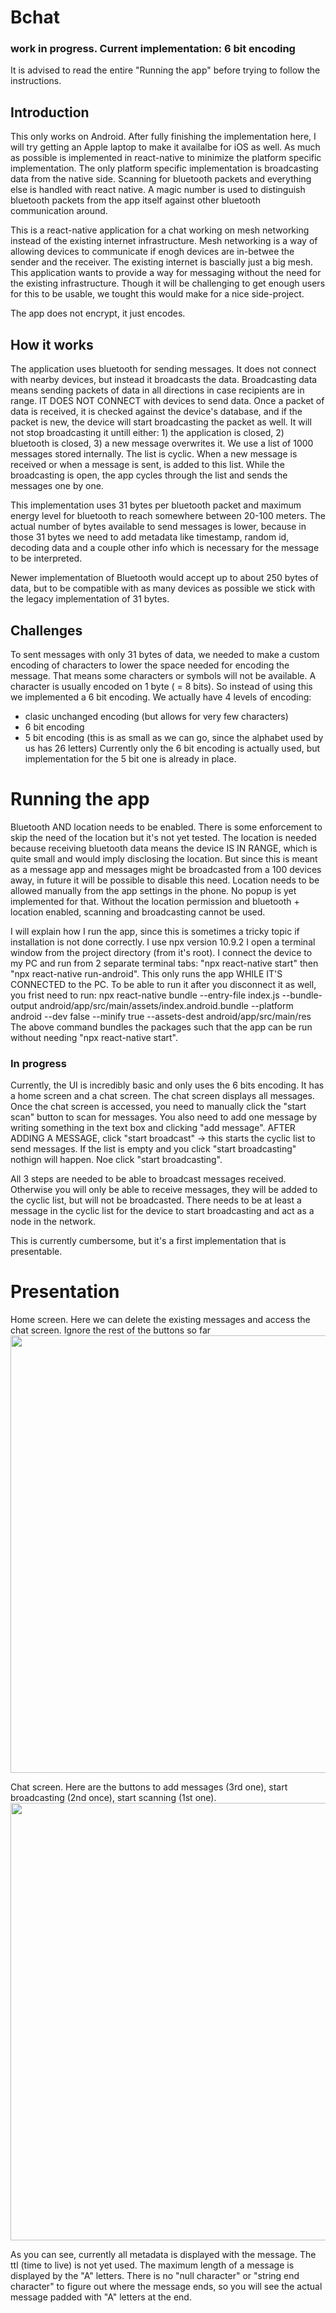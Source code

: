 # Bchat
### work in progress. Current implementation: 6 bit encoding
It is advised to read the entire "Running the app" before trying to follow the instructions.

## Introduction
This only works on Android. After fully finishing the implementation here, I will try getting an Apple laptop to make it availalbe for iOS as well.
As much as possible is implemented in react-native to minimize the platform specific implementation.
The only platform specific implementation is broadcasting data from the native side. Scanning for bluetooth packets and everything else is handled with react native.
A magic number is used to distinguish bluetooth packets from the app itself against other bluetooth communication around.

This is a react-native application for a chat working on mesh networking instead of the existing internet infrastructure.
Mesh networking is a way of allowing devices to communicate if enogh devices are in-betwee the sender and the receiver. The existing internet is bascially just a big mesh.
This application wants to provide a way for messaging without the need for the existing infrastructure. Though it will be challenging to get enough users for this to be usable, we tought this would make for a nice side-project.

The app does not encrypt, it just encodes.

## How it works
The application uses bluetooth for sending messages. It does not connect with nearby devices, but instead it broadcasts the data.
Broadcasting data means sending packets of data in all directions in case recipients are in range. IT DOES NOT CONNECT with devices to send data. Once a packet of data is received, it is checked against the device's database, and if the packet is new, the device will start broadcasting the packet as well. It will not stop broadcasting it untill either: 1) the application is closed, 2) bluetooth is closed, 3) a new message overwrites it.
We use a list of 1000 messages stored internally. The list is cyclic. When a new message is received or when a message is sent, is added to this list. While the broadcasting is open, the app cycles through the list and sends the messages one by one.

This implementation uses 31 bytes per bluetooth packet and maximum energy level for bluetooth to reach somewhere between 20-100 meters. The actual number of bytes available to send messages is lower, because in those 31 bytes we need to add metadata like timestamp, random id, decoding data and a couple other info which is necessary for the message to be interpreted.

Newer implementation of Bluetooth would accept up to about 250 bytes of data, but to be compatible with as many devices as possible we stick with the legacy implementation of 31 bytes.

## Challenges
To sent messages with only 31 bytes of data, we needed to make a custom encoding of characters to lower the space needed for encoding the message. That means some characters or symbols will not be available.
A character is usually encoded on 1 byte ( = 8 bits). So instead of using this we implemented a 6 bit encoding. We actually have 4 levels of encoding:
- clasic unchanged encoding (but allows for very few characters)
- 6 bit encoding
- 5 bit encoding (this is as small as we can go, since the alphabet used by us has 26 letters)
Currently only the 6 bit encoding is actually used, but implementation for the 5 bit one is already in place.

# Running the app
Bluetooth AND location needs to be enabled. There is some enforcement to skip the need of the location but it's not yet tested. The location is needed because receiving bluetooth data means the device IS IN RANGE, which is quite small and would imply disclosing the location. But since this is meant as a message app and messages might be broadcasted from a 100 devices away, in future it will be possible to disable this need. 
Location needs to be allowed manually from the app settings in the phone. No popup is yet implemented for that. Without the location permission and bluetooth + location enabled, scanning and broadcasting cannot be used.

I will explain how I run the app, since this is sometimes a tricky topic if installation is not done correctly.
I use npx version 10.9.2
I open a terminal window from the project directory (from it's root).
I connect the device to my PC and run from 2 separate terminal tabs: 
"npx react-native start"
then 
"npx react-native run-android". 
This only runs the app WHILE IT'S CONNECTED to the PC. To be able to run it after you disconnect it as well, you frist need to run:
npx react-native bundle --entry-file index.js --bundle-output android/app/src/main/assets/index.android.bundle --platform android --dev false --minify true --assets-dest android/app/src/main/res
The above command bundles the packages such that the app can be run without needing "npx react-native start".

### In progress
Currently, the UI is incredibly basic and only uses the 6 bits encoding. It has a home screen and a chat screen.
The chat screen displays all messages.
Once the chat screen is accessed, you need to manually click the "start scan" button to scan for messages.
You also need to add one message by writing something in the text box and clicking "add message".
AFTER ADDING A MESSAGE, click "start broadcast" -> this starts the cyclic list to send messages. If the list is empty and you click "start broadcasting" nothign will happen.
Noe click "start broadcasting".

All 3 steps are needed to be able to broadcast messages received. Otherwise you will only be able to receive messages, they will be added to the cyclic list, but will not be broadcasted. There needs to be at least a message in the cyclic list for the device to start broadcasting and act as a node in the network.

This is currently cumbersome, but it's a first implementation that is presentable.

# Presentation

Home screen. Here we can delete the existing messages and access the chat screen. Ignore the rest of the buttons so far
<img src="https://github.com/user-attachments/assets/ab789a99-bb42-44fb-8770-4672a8104658" height="700"/>

Chat screen. Here are the buttons to add messages (3rd one), start broadcasting (2nd once), start scanning (1st one).
<img src="https://github.com/user-attachments/assets/7410b942-2651-4388-990d-72c40f8286bd" height="700"/>

As you can see, currently all metadata is displayed with the message. The ttl (time to live) is not yet used. The maximum length of a message is displayed by the "A" letters. There is no "null character" or "string end character" to figure out where the message ends, so you will see the actual message padded with "A" letters at the end.
